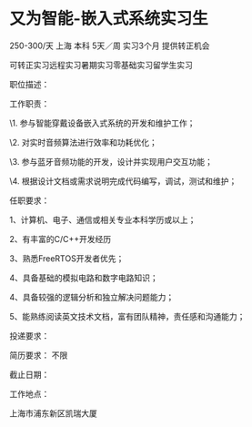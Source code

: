 # 又为智能-嵌入式系统实习生

250-300/天 上海 本科 5天／周 实习3个月 提供转正机会

可转正实习远程实习暑期实习零基础实习留学生实习

职位描述：

工作职责：

\1. 参与智能穿戴设备嵌入式系统的开发和维护工作；

\2. 对实时音频算法进行效率和功耗优化；

\3. 参与蓝牙音频功能的开发，设计并实现用户交互功能；

\4. 根据设计文档或需求说明完成代码编写，调试，测试和维护；

任职要求：

1、计算机、电子、通信或相关专业本科学历或以上；

2、有丰富的C/C++开发经历

3、熟悉FreeRTOS开发者优先；

4、具备基础的模拟电路和数字电路知识；

4、具备较强的逻辑分析和独立解决问题能力；

5、能熟练阅读英文技术文档，富有团队精神，责任感和沟通能力；

投递要求：

简历要求： 不限

截止日期：

工作地点：

上海市浦东新区凯瑞大厦